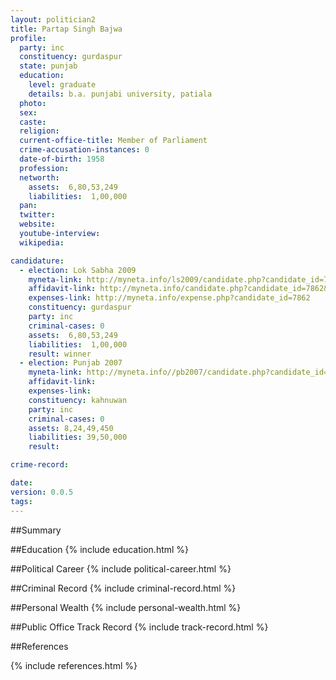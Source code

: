 ```yaml
---
layout: politician2
title: Partap Singh Bajwa
profile: 
  party: inc
  constituency: gurdaspur
  state: punjab
  education: 
    level: graduate
    details: b.a. punjabi university, patiala
  photo: 
  sex: 
  caste: 
  religion: 
  current-office-title: Member of Parliament
  crime-accusation-instances: 0
  date-of-birth: 1958
  profession: 
  networth: 
    assets:  6,80,53,249
    liabilities:  1,00,000
  pan: 
  twitter: 
  website: 
  youtube-interview: 
  wikipedia: 

candidature: 
  - election: Lok Sabha 2009
    myneta-link: http://myneta.info/ls2009/candidate.php?candidate_id=7862
    affidavit-link: http://myneta.info/candidate.php?candidate_id=7862&scan=original
    expenses-link: http://myneta.info/expense.php?candidate_id=7862
    constituency: gurdaspur 
    party: inc
    criminal-cases: 0
    assets:  6,80,53,249
    liabilities:  1,00,000
    result: winner 
  - election: Punjab 2007
    myneta-link: http://myneta.info//pb2007/candidate.php?candidate_id=74
    affidavit-link: 
    expenses-link: 
    constituency: kahnuwan 
    party: inc
    criminal-cases: 0
    assets: 8,24,49,450
    liabilities: 39,50,000
    result:  

crime-record: 

date: 
version: 0.0.5
tags: 
---
```

##Summary


##Education
{% include education.html %}


##Political Career
{% include political-career.html %}


##Criminal Record
{% include criminal-record.html %}


##Personal Wealth
{% include personal-wealth.html %}


##Public Office Track Record
{% include track-record.html %}


##References


{% include references.html %}